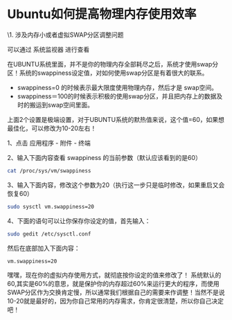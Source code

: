 # Ubuntu如何提高物理内存使用效率

\1.  涉及内存小或者虚拟SWAP分区调整问题

  可以通过 系统监视器 进行查看

   在UBUNTU系统里面，并不是你的物理内存全部耗尽之后，系统才使用swap分区！系统的swappiness设定值，对如何使用swap分区是有着很大的联系。 



- swappiness=0 的时候表示最大限度使用物理内存，然后才是 swap空间。
- swappiness＝100的时候表示积极的使用swap分区，并且把内存上的数据及时的搬运到swap空间里面。

上面2个设置是极端设置，对于UBUNTU系统的默热值来说，这个值=60，如果想最佳化，可以修改为10-20左右！

1、点击 应用程序 - 附件 - 终端

2、输入下面内容查看 swappiness 的当前参数（默认应该看到的是60）

```Bash
cat /proc/sys/vm/swappiness
```

3、输入下面内容，修改这个参数为20（执行这一步只是临时修改，如果重启又会恢复60）

```Bash
sudo sysctl vm.swappiness=20
```

4、下面的语句可以让你保存你设定的值，首先输入：

```Bash
sudo gedit /etc/sysctl.conf
```

然后在底部加入下面内容：

```Bash
vm.swappiness=20
```

嘿嘿，现在你的虚拟内存使用方式，就彻底按你设定的值来修改了！ 系统默认的60,其实是60%的意思，就是保护你的内存超过60%来运行更大的程序，而使用SWAP分区作为交换肯定慢，所以通常我们根据自己的需要来作调整！当然不是说10-20就是最好的，因为你自己常用的内存需求，你肯定很清楚，所以你自己决定吧！